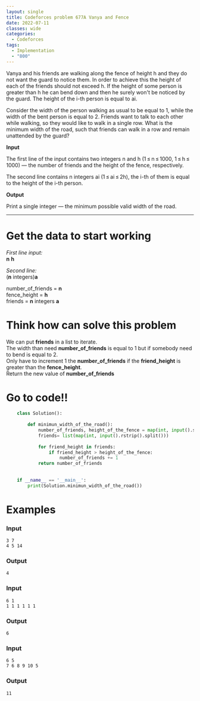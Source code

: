 ```yaml
---
layout: single
title: Codeforces problem 677A Vanya and Fence
date: 2022-07-11
classes: wide
categories:
  - Codeforces
tags:
  - Implementation
  - "800"
---
```


Vanya and his friends are walking along the fence of height h and they do not want the guard to notice them. In order to achieve this the height of each of the friends should not exceed h. If the height of some person is greater than h he can bend down and then he surely won't be noticed by the guard. The height of the i-th person is equal to ai.

Consider the width of the person walking as usual to be equal to 1, while the width of the bent person is equal to 2. Friends want to talk to each other while walking, so they would like to walk in a single row. What is the minimum width of the road, such that friends can walk in a row and remain unattended by the guard?

**Input**

The first line of the input contains two integers n and h (1 ≤ n ≤ 1000, 1 ≤ h ≤ 1000) — the number of friends and the height of the fence, respectively.

The second line contains n integers ai (1 ≤ ai ≤ 2h), the i-th of them is equal to the height of the i-th person.

**Output**

Print a single integer — the minimum possible valid width of the road.

---

# Get the data to start working

*First line input:*<br>
**n** **h**<br>

*Second line:*<br>
(**n** integers)**a**

number_of_friends = **n**<br>
fence_height = **h**<br>
friends = **n** integers **a**

# Think how can solve this problem

We can put **friends** in a list to iterate.  
The width than need **number_of_friends** is equal to 1 but if somebody need to bend is equal to 2.  
Only have to increment 1 the **number_of_friends** if the **friend_height** is greater than the **fence_height**.  
Return the new value of **number_of_friends**
    
# Go to code!!

```python
    class Solution():
     
        def minimun_width_of_the_road():
            number_of_friends, height_of_the_fence = map(int, input().split())
            friends= list(map(int, input().rstrip().split()))
     
            for friend_height in friends:
                if friend_height > height_of_the_fence:
                    number_of_friends += 1
            return number_of_friends
     
     
    if __name__ == '__main__':
        print(Solution.minimun_width_of_the_road())
```
# Examples

### **Input**
```
3 7
4 5 14
```
### **Output**
```
4
```
### **Input**
```
6 1
1 1 1 1 1 1
```
### **Output**
```
6
```
### **Input**
```
6 5
7 6 8 9 10 5
```
### **Output**
```
11
```